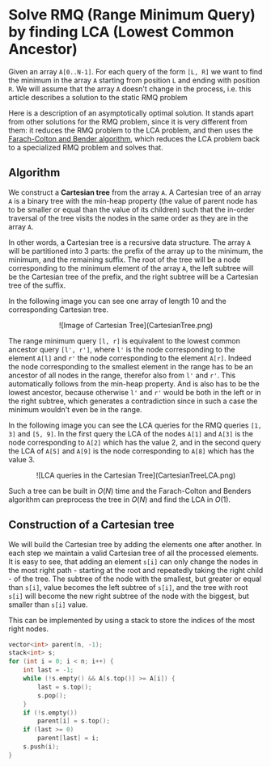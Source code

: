 <!--?title Solve RMQ by finding LCA -->
# Solve RMQ (Range Minimum Query) by finding LCA (Lowest Common Ancestor)

Given an array `A[0..N-1]`.
For each query of the form `[L, R]` we want to find the minimum in the array `A` starting from position `L` and ending with position `R`.
We will assume that the array `A` doesn't change in the process, i.e. this article describes a solution to the static RMQ problem

Here is a description of an asymptotically optimal solution.
It stands apart from other solutions for the RMQ problem, since it is very different from them:
it reduces the RMQ problem to the LCA problem, and then uses the [Farach-Colton and Bender algorithm](lca_farachcoltonbender.md), which reduces the LCA problem back to a specialized RMQ problem and solves that.

## Algorithm

We construct a **Cartesian tree** from the array `A`.
A Cartesian tree of an array `A` is a binary tree with the min-heap property (the value of parent node has to be smaller or equal than the value of its children) such that the in-order traversal of the tree visits the nodes in the same order as they are in the array `A`.

In other words, a Cartesian tree is a recursive data structure.
The array `A` will be partitioned into 3 parts: the prefix of the array up to the minimum, the minimum, and the remaining suffix.
The root of the tree will be a node corresponding to the minimum element of the array `A`, the left subtree will be the Cartesian tree of the prefix, and the right subtree will be a Cartesian tree of the suffix.

In the following image you can see one array of length 10 and the corresponding Cartesian tree.
<center>![Image of Cartesian Tree](CartesianTree.png)</center>

The range minimum query `[l, r]` is equivalent to the lowest common ancestor query `[l', r']`, where `l'` is the node corresponding to the element `A[l]` and `r'` the node corresponding to the element `A[r]`.
Indeed the node corresponding to the smallest element in the range has to be an ancestor of all nodes in the range, therefor also from `l'` and `r'`.
This automatically follows from the min-heap property.
And is also has to be the lowest ancestor, because otherwise `l'` and `r'` would be both in the left or in the right subtree, which generates a contradiction since in such a case the minimum wouldn't even be in the range.

In the following image you can see the LCA queries for the RMQ queries `[1, 3]` and `[5, 9]`.
In the first query the LCA of the nodes `A[1]` and `A[3]` is the node corresponding to `A[2]` which has the value 2, and in the second query the LCA of `A[5]` and `A[9]` is the node corresponding to `A[8]` which has the value 3.
<center>![LCA queries in the Cartesian Tree](CartesianTreeLCA.png)</center>

Such a tree can be built in $O(N)$ time and the Farach-Colton and Benders algorithm can preprocess the tree in $O(N)$ and find the LCA in $O(1)$.

## Construction of a Cartesian tree

We will build the Cartesian tree by adding the elements one after another.
In each step we maintain a valid Cartesian tree of all the processed elements.
It is easy to see, that adding an element `s[i]` can only change the nodes in the most right path - starting at the root and repeatedly taking the right child - of the tree.
The subtree of the node with the smallest, but greater or equal than `s[i]`, value becomes the left subtree of `s[i]`, and the tree with root `s[i]` will become the new right subtree of the node with the biggest, but smaller than `s[i]` value.

This can be implemented by using a stack to store the indices of the most right nodes.

```cpp
vector<int> parent(n, -1);
stack<int> s;
for (int i = 0; i < n; i++) {
    int last = -1;
    while (!s.empty() && A[s.top()] >= A[i]) {
        last = s.top();
        s.pop();
    }
    if (!s.empty())
        parent[i] = s.top();
    if (last >= 0)
        parent[last] = i;
    s.push(i);
}
```
